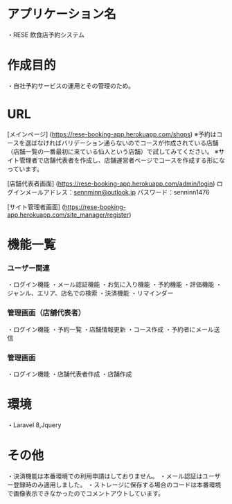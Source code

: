 # アプリケーション名
・RESE 飲食店予約システム

# 作成目的
・自社予約サービスの運用とその管理のため。

# URL
[メインページ] (https://rese-booking-app.herokuapp.com/shops)
※予約はコースを選ばなければバリデーション通らないのでコースが作成されている店舗（店舗一覧の一番最初に来ている仙人という店舗）で試してみてください。
※サイト管理者で店舗代表者を作成し、店舗運営者ページでコースを作成する形になっています。

[店舗代表者画面] (https://rese-booking-app.herokuapp.com/admin/login)
ログインメールアドレス：sennminn@outlook.jp
パスワード：senninn1476

[サイト管理者画面] (https://rese-booking-app.herokuapp.com/site_manager/register)

# 機能一覧
### ユーザー関連
・ログイン機能
・メール認証機能
・お気に入り機能
・予約機能
・評価機能
・ジャンル、エリア、店名での検索
・決済機能
・リマインダー

### 管理画面（店舗代表者）
・ログイン機能
・予約一覧
・店舗情報更新
・コース作成
・予約者にメール送信

### 管理画面
・ログイン機能
・店舗代表者作成
・店舗作成

# 環境
・Laravel 8,Jquery

# その他
・決済機能は本番環境での利用申請はしておりません。
・メール認証はユーザー登録時のみ適用しました。
・ストレージに保存する場合のコードは本番環境で画像表示できなかったのでコメントアウトしています。
